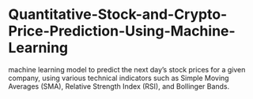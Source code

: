 # Quantitative-Stock-and-Crypto-Price-Prediction-Using-Machine-Learning
machine learning model to predict the next day’s stock prices for a given company, using various technical indicators such as Simple Moving Averages (SMA), Relative Strength Index (RSI), and Bollinger Bands. 
